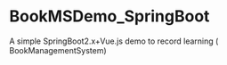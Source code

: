 # BookMSDemo_SpringBoot
A simple SpringBoot2.x+Vue.js demo to record learning ( BookManagementSystem)
